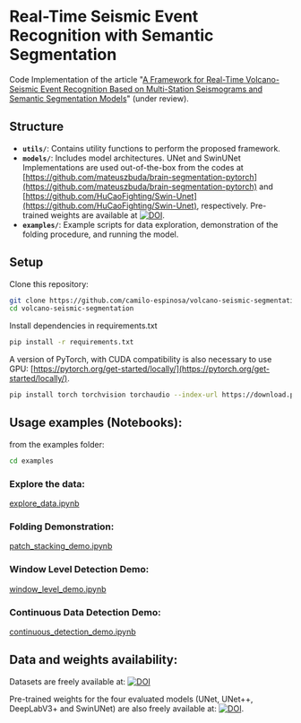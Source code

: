 
# Real-Time Seismic Event Recognition with Semantic Segmentation


Code Implementation of the article "[A Framework for Real-Time Volcano-Seismic Event Recognition Based on Multi-Station Seismograms and Semantic Segmentation Models](https://arxiv.org/abs/2410.20595)" (under review).

## Structure
- **`utils/`**: Contains utility functions to perform the proposed framework.
- **`models/`**: Includes model architectures. UNet and SwinUNet Implementations are used out-of-the-box from the codes at [https://github.com/mateuszbuda/brain-segmentation-pytorch](https://github.com/mateuszbuda/brain-segmentation-pytorch) and [https://github.com/HuCaoFighting/Swin-Unet](https://github.com/HuCaoFighting/Swin-Unet), respectively. Pre-trained weights are available at [![DOI](https://zenodo.org/badge/DOI/10.5281/zenodo.13902232.svg)](https://doi.org/10.5281/zenodo.13902232).
- **`examples/`**: Example scripts for data exploration, demonstration of the folding procedure, and running the model.


## Setup
Clone this repository:
```bash
git clone https://github.com/camilo-espinosa/volcano-seismic-segmentation.git
cd volcano-seismic-segmentation
```
Install dependencies in requirements.txt

```bash
pip install -r requirements.txt
```
A version of PyTorch, with CUDA compatibility is also necessary to use GPU: [https://pytorch.org/get-started/locally/](https://pytorch.org/get-started/locally/).

```bash
pip install torch torchvision torchaudio --index-url https://download.pytorch.org/whl/cu124
```

## Usage examples (Notebooks):

from the examples folder:
```bash
cd examples
```
### Explore the data: 
[explore_data.ipynb](https://github.com/camilo-espinosa/volcano-seismic-segmentation/blob/main/examples/explore_data.ipynb)

### Folding Demonstration: 
[patch_stacking_demo.ipynb](https://github.com/camilo-espinosa/volcano-seismic-segmentation/blob/main/examples/folding_procedure.ipynb)

### Window Level Detection Demo:
[window_level_demo.ipynb](https://github.com/camilo-espinosa/volcano-seismic-segmentation/blob/main/examples/window_level_demo.ipynb)

### Continuous Data Detection Demo:
[continuous_detection_demo.ipynb](https://github.com/camilo-espinosa/volcano-seismic-segmentation/blob/main/examples/continuous_detection_demo.ipynb)

## Data and weights availability:
Datasets are freely available at: 
[![DOI](https://zenodo.org/badge/DOI/10.5281/zenodo.15384923.svg)](https://doi.org/10.5281/zenodo.15384923)

Pre-trained weights for the four evaluated models (UNet, UNet++, DeepLabV3+ and SwinUNet) are also freely available at: 
[![DOI](https://zenodo.org/badge/DOI/10.5281/zenodo.15098817.svg)](https://doi.org/10.5281/zenodo.15098817).
